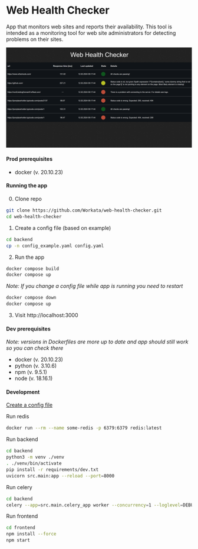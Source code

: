 # Web Health Checker

App that monitors web sites and reports their availability. This tool is intended as a monitoring tool for web site administrators for detecting problems on their sites.


<p align="center">
  <img src="imgs/ui_ui.png"  alt="ui"/>
</p>

#### Prod prerequisites
- docker (v. 20.10.23)

#### Running the app

0. Clone repo

```sh
git clone https://github.com/Workata/web-health-checker.git
cd web-health-checker
```

1. Create a config file (based on example)
```sh
cd backend
cp -n config_example.yaml config.yaml
```

2. Run the app
```sh
docker compose build
docker compose up
```

*Note: If you change a config file while app is running you need to restart*
```sh
docker compose down
docker compose up
```

3. Visit http://localhost:3000

#### Dev prerequisites
*Note: versions in Dockerfiles are more up to date and app should still work so you can check there*
- docker (v. 20.10.23)
- python (v. 3.10.6)
- npm (v. 9.5.1)
- node (v. 18.16.1)

#### Development

[Create a config file](#running-the-app)

Run redis
```sh
docker run --rm --name some-redis -p 6379:6379 redis:latest
```

Run backend
```sh
cd backend
python3 -m venv ./venv
. ./venv/bin/activate
pip install -r requirements/dev.txt
uvicorn src.main:app --reload --port=8000
```

Run celery
```sh
cd backend
celery --app=src.main.celery_app worker --concurrency=1 --loglevel=DEBUG
```


Run frontend
```sh
cd frontend
npm install --force
npm start
```

